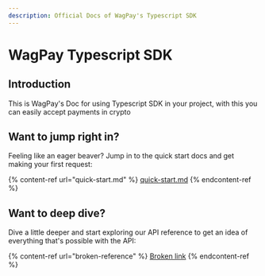 ```yaml
---
description: Official Docs of WagPay's Typescript SDK
---
```


# WagPay Typescript SDK

## Introduction

This is WagPay's Doc for using Typescript SDK in your project, with this you can easily accept payments in crypto

## Want to jump right in?

Feeling like an eager beaver? Jump in to the quick start docs and get making your first request:

{% content-ref url="quick-start.md" %}
[quick-start.md](quick-start.md)
{% endcontent-ref %}

## Want to deep dive?

Dive a little deeper and start exploring our API reference to get an idea of everything that's possible with the API:

{% content-ref url="broken-reference" %}
[Broken link](broken-reference)
{% endcontent-ref %}
